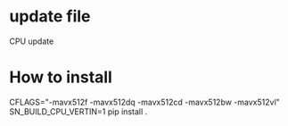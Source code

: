 # update file 

CPU update 

# How to install 

CFLAGS="-mavx512f -mavx512dq -mavx512cd -mavx512bw -mavx512vl" SN_BUILD_CPU_VERTIN=1 pip install .